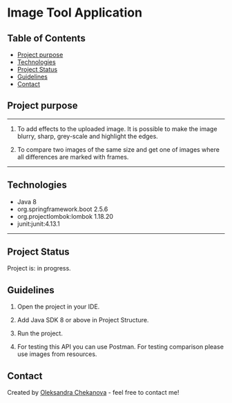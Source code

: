 # Image Tool Application
## Table of Contents
* [Project purpose](#purpose)
* [Technologies](#technologies)
* [Project Status](#status)
* [Guidelines](#guidelines)
* [Contact](#contact)

## <a name="purpose"></a>Project purpose
<hr>

1. To add effects to the uploaded image. It is possible to make the image blurry, sharp, grey-scale and highlight the edges.

2. To compare two images of the same size and get one of images where all differences are marked with frames.
<hr>

## <a name="technologies"></a>Technologies
* Java 8 
* org.springframework.boot 2.5.6
* org.projectlombok:lombok 1.18.20
* junit:junit:4.13.1
<hr>

## <a name="status"></a>Project Status
Project is: in progress. 

## <a name="guidelines"></a>Guidelines

1. Open the project in your IDE.

2. Add Java SDK 8 or above in Project Structure.

3. Run the project.

4. For testing this API you can use Postman. For testing comparison please use images from resources. 

## <a name="contact"></a>Contact
Created by [Oleksandra Chekanova](https://github.com/PoletaevaSasha) - feel free to contact me!

